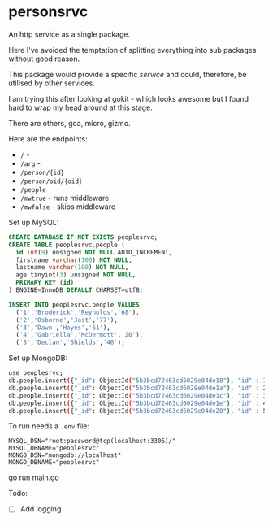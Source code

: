 # personsrvc

An http service as a single package.

Here I've avoided the temptation of splitting everything into sub packages
without good reason.

This package would provide a specific _service_ and could, therefore, be
utilised by other services.

I am trying this after looking at gokit - which looks awesome but I found hard
to wrap my head around at this stage.

There are others, goa, micro, gizmo.

Here are the endpoints:

- `/` -
- `/arg` - 
- `/person/{id}` 
- `/person/oid/{oid}`
- `/people`
- `/mwtrue` - runs middleware
- `/mwfalse` - skips middleware


Set up MySQL:

```sql
CREATE DATABASE IF NOT EXISTS peoplesrvc;
CREATE TABLE peoplesrvc.people (
  id int(9) unsigned NOT NULL AUTO_INCREMENT,
  firstname varchar(100) NOT NULL,
  lastname varchar(100) NOT NULL,
  age tinyint(3) unsigned NOT NULL,
  PRIMARY KEY (id)
) ENGINE=InnoDB DEFAULT CHARSET=utf8;

INSERT INTO peoplesrvc.people VALUES 
  ('1','Broderick','Reynolds','68'),
  ('2','Osborne','Jast','77'),
  ('3','Dawn','Hayes','61'),
  ('4','Gabriella','McDermott','20'),
  ('5','Declan','Shields','46');
```

Set up MongoDB:

```sh
use peoplesrvc;
db.people.insert({"_id": ObjectId("5b3bcd72463cd6029e04de18"), "id" : 1, "firstname" : "Broderick", "lastname" : "Reynolds", "age" : 68});
db.people.insert({"_id": ObjectId("5b3bcd72463cd6029e04de1a"), "id" : 2, "firstname" : "Osborne",   "lastname" : "Jast", "age" : 77});
db.people.insert({"_id": ObjectId("5b3bcd72463cd6029e04de1c"), "id" : 3, "firstname" : "Dawn", "lastname" : "Hayes", "age" : 61});
db.people.insert({"_id": ObjectId("5b3bcd72463cd6029e04de1e"), "id" : 4, "firstname" : "Gabriella", "lastname" : "McDermott","age" : 20});
db.people.insert({"_id": ObjectId("5b3bcd72463cd6029e04de20"), "id" : 5, "firstname" : "Declan",    "lastname" : "Shields",  "age" : 46});
```

To run needs a `.env` file:

```env
MYSQL_DSN="root:password@tcp(localhost:3306)/"
MYSQL_DBNAME="peoplesrvc"
MONGO_DSN="mongodb://localhost"
MONGO_DBNAME="peoplesrvc"
```

go run main.go



Todo:

- [ ] Add logging